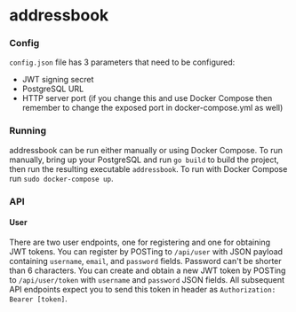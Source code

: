 # addressbook
### Config
`config.json` file has 3 parameters that need to be configured:
- JWT signing secret
- PostgreSQL URL
- HTTP server port (if you change this and use Docker Compose then remember to change the exposed port in docker-compose.yml as well)

### Running
addressbook can be run either manually or using Docker Compose. 
To run manually, bring up your PostgreSQL and run `go build` to build the project, then run the resulting executable `addressbook`.
To run with Docker Compose run `sudo docker-compose up`.

### API
#### User
There are two user endpoints, one for registering and one for obtaining JWT tokens.
You can register by POSTing to `/api/user` with JSON payload containing `username`, `email`, and `password` fields. Password can't be shorter than 6 characters.
You can create and obtain a new JWT token by POSTing to `/api/user/token` with `username` and `password` JSON fields. All subsequent API endpoints expect you to send this token in header as `Authorization: Bearer [token]`.
